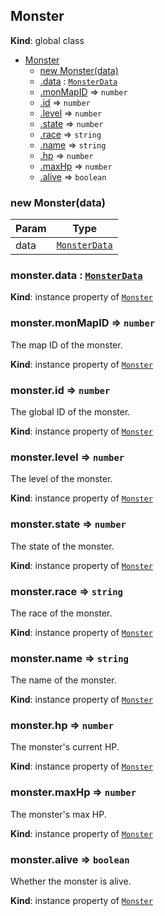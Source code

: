 <a name="Monster"></a>

## Monster
**Kind**: global class  

* [Monster](#Monster)
    * [new Monster(data)](#new_Monster_new)
    * [.data](#Monster+data) : [<code>MonsterData</code>](#MonsterData)
    * [.monMapID](#Monster+monMapID) ⇒ <code>number</code>
    * [.id](#Monster+id) ⇒ <code>number</code>
    * [.level](#Monster+level) ⇒ <code>number</code>
    * [.state](#Monster+state) ⇒ <code>number</code>
    * [.race](#Monster+race) ⇒ <code>string</code>
    * [.name](#Monster+name) ⇒ <code>string</code>
    * [.hp](#Monster+hp) ⇒ <code>number</code>
    * [.maxHp](#Monster+maxHp) ⇒ <code>number</code>
    * [.alive](#Monster+alive) ⇒ <code>boolean</code>

<a name="new_Monster_new"></a>

### new Monster(data)

| Param | Type |
| --- | --- |
| data | [<code>MonsterData</code>](#MonsterData) | 

<a name="Monster+data"></a>

### monster.data : [<code>MonsterData</code>](#MonsterData)
**Kind**: instance property of [<code>Monster</code>](#Monster)  
<a name="Monster+monMapID"></a>

### monster.monMapID ⇒ <code>number</code>
The map ID of the monster.

**Kind**: instance property of [<code>Monster</code>](#Monster)  
<a name="Monster+id"></a>

### monster.id ⇒ <code>number</code>
The global ID of the monster.

**Kind**: instance property of [<code>Monster</code>](#Monster)  
<a name="Monster+level"></a>

### monster.level ⇒ <code>number</code>
The level of the monster.

**Kind**: instance property of [<code>Monster</code>](#Monster)  
<a name="Monster+state"></a>

### monster.state ⇒ <code>number</code>
The state of the monster.

**Kind**: instance property of [<code>Monster</code>](#Monster)  
<a name="Monster+race"></a>

### monster.race ⇒ <code>string</code>
The race of the monster.

**Kind**: instance property of [<code>Monster</code>](#Monster)  
<a name="Monster+name"></a>

### monster.name ⇒ <code>string</code>
The name of the monster.

**Kind**: instance property of [<code>Monster</code>](#Monster)  
<a name="Monster+hp"></a>

### monster.hp ⇒ <code>number</code>
The monster's current HP.

**Kind**: instance property of [<code>Monster</code>](#Monster)  
<a name="Monster+maxHp"></a>

### monster.maxHp ⇒ <code>number</code>
The monster's max HP.

**Kind**: instance property of [<code>Monster</code>](#Monster)  
<a name="Monster+alive"></a>

### monster.alive ⇒ <code>boolean</code>
Whether the monster is alive.

**Kind**: instance property of [<code>Monster</code>](#Monster)  
